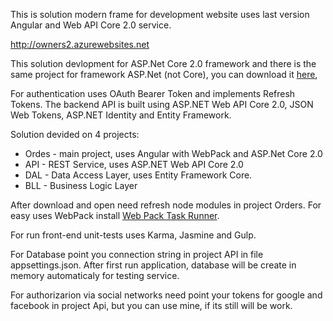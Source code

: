This is solution modern frame for development website uses last version Angular and Web API Core 2.0 service.

<a href="http://owners2.azurewebsites.net">http://owners2.azurewebsites.net</a>

This solution devlopment for ASP.Net Core 2.0 framework and there is the same project for framework ASP.Net (not Core), you can download it <a href="https://github.com/11BREATH11/ASP.NET_Web.API_Example">here</a>,

For authentication uses OAuth Bearer Token and implements Refresh Tokens. 
The backend API is built using ASP.NET Web API Core 2.0, JSON Web Tokens, ASP.NET Identity and Entity Framework.

Solution devided on 4 projects:

- Ordes - main project, uses Angular with WebPack and ASP.Net Core 2.0
- API - REST Service, uses ASP.NET Web API Core 2.0
- DAL - Data Access Layer, uses Entity Framework Core.
- BLL - Business Logic Layer

After download and open need refresh node modules in project Orders. For easy uses WebPack install <a href="https://marketplace.visualstudio.com/items?itemName=MadsKristensen.WebPackTaskRunner">Web Pack Task Runner</a>. 

For run front-end unit-tests uses Karma, Jasmine and Gulp.

For Database point you connection string in project API in file appsettings.json. After first run application, database will be create in memory automaticaly for testing service.

For authorizarion via social networks need point your tokens for google and facebook in project Api, but you can use mine, if its still will be work.
